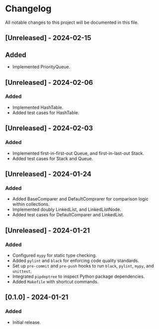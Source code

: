 # Changelog

All notable changes to this project will be documented in this file.

## [Unreleased] - 2024-02-15

## Added

- Implemented PriorityQueue.

## [Unreleased] - 2024-02-06

### Added

- Implemented HashTable.
- Added test cases for HashTable.

## [Unreleased] - 2024-02-03

### Added

- Implemented first-in-first-out Queue, and first-in-last-out Stack.
- Added test cases for Stack and Queue.

## [Unreleased] - 2024-01-24

### Added

- Added BaseComparer and DefaultComprarer for comparison logic within collections.
- Implemented doubly LinkedList, and LinkedListNode.
- Added test cases for DefaultComparer and LinkedList.

## [Unreleased] - 2024-01-21

### Added

- Configured `mypy` for static type checking.
- Added `pylint` and `black` for enforcing code quality standards.
- Set up `pre-commit` and `pre-push` hooks to run `black`, `pylint`, `mypy`, and `unittest`.
- Integrated `pipdeptree` to inspect Python package dependencies.
- Added `Makefile` with shortcut commands.

## [0.1.0] - 2024-01-21

### Added

- Initial release.